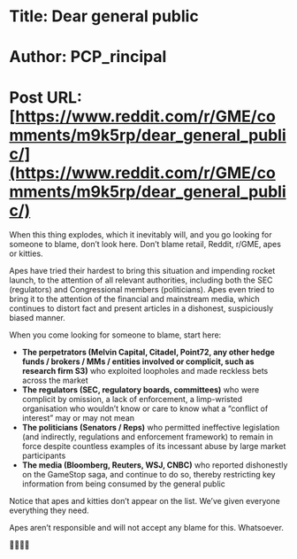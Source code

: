 # Title: Dear general public
# Author: PCP_rincipal
# Post URL: [https://www.reddit.com/r/GME/comments/m9k5rp/dear_general_public/](https://www.reddit.com/r/GME/comments/m9k5rp/dear_general_public/)


When this thing explodes, which it inevitably will, and you go looking for someone to blame, don’t look here. Don’t blame retail, Reddit, r/GME, apes or kitties. 

Apes have tried their hardest to bring this situation and impending rocket launch, to the attention of all relevant authorities, including both the SEC (regulators) and Congressional members (politicians). Apes even tried to bring it to the attention of the financial and mainstream media, which continues to distort fact and present articles in a dishonest, suspiciously biased manner.

When you come looking for someone to blame, start here: 
- **The perpetrators (Melvin Capital, Citadel, Point72, any other hedge funds / brokers / MMs / entities involved or complicit, such as research firm S3)** who exploited loopholes and made reckless bets across the market
- **The regulators (SEC, regulatory boards, committees)** who were complicit by omission, a lack of enforcement, a limp-wristed organisation who wouldn’t know or care to know what a “conflict of interest” may or may not mean
- **The politicians (Senators / Reps)** who permitted ineffective legislation (and indirectly, regulations and enforcement framework) to remain in force despite countless examples of its incessant abuse by large market participants
- **The media (Bloomberg, Reuters, WSJ, CNBC)** who reported dishonestly on the GameStop saga, and continue to do so, thereby restricting key information from being consumed by the general public

Notice that apes and kitties don’t appear on the list. We’ve given everyone everything they need. 

Apes aren’t responsible and will not accept any blame for this. Whatsoever. 

💎🙌🦧🚀